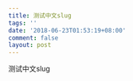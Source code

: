 ```yaml
---
title: 测试中文slug
tags: ''
date: '2018-06-23T01:53:19+08:00'
comment: false
layout: post
---
```

测试中文slug
